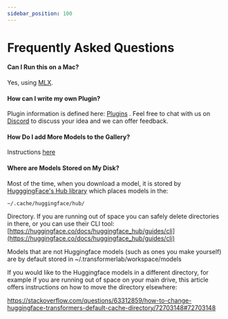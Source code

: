 ```yaml
---
sidebar_position: 100
---
```


# Frequently Asked Questions

#### Can I Run this on a Mac?

Yes, using [MLX](/docs/install/mlx).

#### How can I write my own Plugin?

Plugin information is defined here: [Plugins](/docs/plugins/intro) . Feel free to chat with us on [Discord](https://discord.gg/transformerlab) to discuss your idea and we can offer feedback.

#### How Do I add More Models to the Gallery?

Instructions [here](https://github.com/transformerlab/galleries)

#### Where are Models Stored on My Disk?

Most of the time, when you download a model, it is stored by [HugggingFace's Hub library](https://huggingface.co/docs/huggingface_hub/en/guides/download) which places models in the:

`~/.cache/huggingface/hub/`

Directory. If you are running out of space you can safely delete directories in there, or you can use their CLI tool: [https://huggingface.co/docs/huggingface_hub/guides/cli](https://huggingface.co/docs/huggingface_hub/guides/cli)

Models that are not Huggingface models (such as ones you make yourself) are by default stored in ~/.transformerlab/workspace/models

If you would like to the Huggingface models in a different directory, for example if you are running out of space on your main drive, this article offers instructions on how to move the directory elsewhere:

https://stackoverflow.com/questions/63312859/how-to-change-huggingface-transformers-default-cache-directory/72703148#72703148
